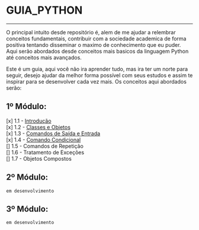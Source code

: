 # GUIA_PYTHON
 
 ***
 
 O principal intuito desde repositório é, alem de me ajudar a relembrar conceitos fundamentais, contribuir com a sociedade academica de forma positiva tentando disseminar o maximo de conhecimento que eu puder. Aqui serão abordados desde conceitos mais basicos da linguagem Python até conceitos mais avançados. 

 Este é um guia, aqui você não ira aprender tudo, mas ira ter um norte para seguir, desejo ajudar da melhor forma possível com seus estudos e assim te inspirar para se desenvolver cada vez mais. Os conceitos aqui abordados serão:

 ## 1º Módulo:
[x] 1.1 - [Introdução](Modulo_1/1.1_Introdução/)  
[x] 1.2 - [Classes e Objetos](Modulo_1/1.2_Classes_e_Objetos/)  
[x] 1.3 - [Comandos de Saída e Entrada](Modulo_1/1.3_Comandos_de_saida_e_entrada/)  
[x] 1.4 - [Comando Condicional](Modulo_1/1.4_Comandos_Condicionais/)  
[] 1.5 - Comandos de Repetição  
[] 1.6 - Tratamento de Exceções  
[] 1.7 - Objetos Compostos  

## 2º Módulo:
    em desenvolvimento

## 3º Módulo:
    em desenvolvimento